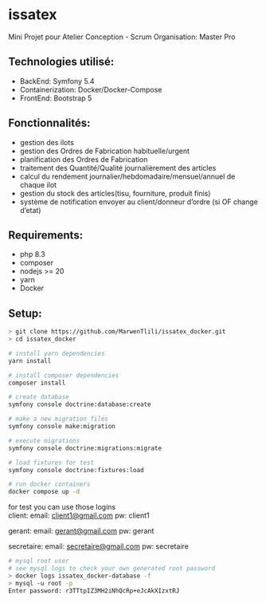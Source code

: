 # issatex

Mini Projet pour Atelier Conception - Scrum Organisation: Master Pro

## Technologies utilisé:
- BackEnd: Symfony 5.4
- Containerization: Docker/Docker-Compose
- FrontEnd: Bootstrap 5

## Fonctionnalités:
- gestion des ilots
- gestion des Ordres de Fabrication habituelle/urgent
- planification des Ordres de Fabrication
- traitement des Quantité/Qualité journalièrement des articles
- calcul du rendement journalier/hebdomadaire/mensuel/annuel de chaque ilot
- gestion du stock des articles(tisu, fourniture, produit finis)
- système de notification envoyer au client/donneur d’ordre (si OF change d’etat)

## Requirements:

- php 8.3 
- composer 
- nodejs >= 20
- yarn
- Docker

## Setup:
```bash
> git clone https://github.com/MarwenTlili/issatex_docker.git
> cd issatex_docker
```

```bash
# install yarn dependencies
yarn install

# install composer dependencies
composer install

# create database
symfony console doctrine:database:create

# make a new migration files
symfony console make:migration

# execute migrations
symfony console doctrine:migrations:migrate

# load fixtures for test
symfony console doctrine:fixtures:load

# run docker containers
docker compose up -d
```

for test you can use those logins  
client:
email: client1@gmail.com pw: client1

gerant:
email: gerant@gmail.com pw: gerant

secretaire:
email: secretaire@gmail.com pw: secretaire

```bash
# mysql root user 
# see mysql logs to check your own generated root password
> docker logs issatex_docker-database -f
> mysql -u root -p 
Enter password: r3TTtpIZ3MH2iNhQcRp+eJcAkXIzxtRJ
```
